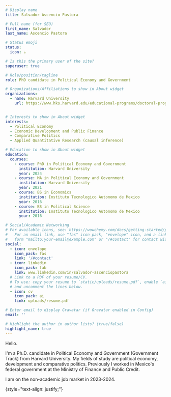 ```yaml
---
# Display name
title: Salvador Ascencio Pastora

# Full name (for SEO)
first_name: Salvador
last_name: Ascencio Pastora

# Status emoji
status:
  icon: ☕️

# Is this the primary user of the site?
superuser: true

# Role/position/tagline
role: PhD candidate in Political Economy and Government

# Organizations/Affiliations to show in About widget
organizations:
  - name: Harvard University
    url: https://www.hks.harvard.edu/educational-programs/doctoral-programs/phd-public-policy/job-market-candidates


# Interests to show in About widget
interests:
  - Political Economy
  - Economic Development and Public Finance
  - Comparative Politics
  - Applied Quantitative Research (causal inference)

# Education to show in About widget
education:
  courses:
    - course: PhD in Political Economy and Government
      institution: Harvard University
      year: 2024
    - course: MA in Political Economy and Government
      institution: Harvard University
      year: 2021
    - course: BS in Economics 
      institution: Instituto Tecnologico Autonomo de Mexico 
      year: 2016
    - course: BS in Political Science 
      institution: Instituto Tecnologico Autonomo de Mexico 
      year: 2016

# Social/Academic Networking
# For available icons, see: https://wowchemy.com/docs/getting-started/page-builder/#icons
#   For an email link, use "fas" icon pack, "envelope" icon, and a link in the
#   form "mailto:your-email@example.com" or "/#contact" for contact widget.
social:
  - icon: envelope
    icon_pack: fas
    link: '/#contact'
  - icon: linkedin
    icon_pack: fab
    link: www.linkedin.com/in/salvador-ascenciopastora
  # Link to a PDF of your resume/CV.
  # To use: copy your resume to `static/uploads/resume.pdf`, enable `ai` icons in `params.yaml`,
  # and uncomment the lines below.
  - icon: cv
    icon_pack: ai
    link: uploads/resume.pdf

# Enter email to display Gravatar (if Gravatar enabled in Config)
email: ''

# Highlight the author in author lists? (true/false)
highlight_name: true
---
```


Hello.

I'm a Ph.D. candidate in Political Economy and Government (Government Track) from Harvard University. My fields of study are political economy, development and comparative politics. Previously I worked in Mexico's federal government at the Ministry of Finance and Public Credit. 

I am on the non-academic job market in 2023-2024. 

{style="text-align: justify;"}

